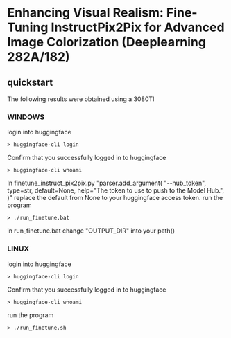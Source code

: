# Enhancing Visual Realism: Fine-Tuning InstructPix2Pix for Advanced Image Colorization (Deeplearning 282A/182)

## quickstart
The following results were obtained using a 3080TI

### WINDOWS
login into huggingface
```
> huggingface-cli login    
```
Confirm that you successfully logged in to huggingface
```
> huggingface-cli whoami 
```
In finetune_instruct_pix2pix.py "parser.add_argument(
        "--hub_token",
        type=str,
        default=None,
        help="The token to use to push to the Model Hub.",
    )" replace the default from None to your huggingface access token.
run the program
```
> ./run_finetune.bat   
```
in run_finetune.bat change "OUTPUT_DIR" into your path()
### LINUX
login into huggingface
```
> huggingface-cli login    
```
Confirm that you successfully logged in to huggingface
```
> huggingface-cli whoami 
```
run the program
```
> ./run_finetune.sh
```

